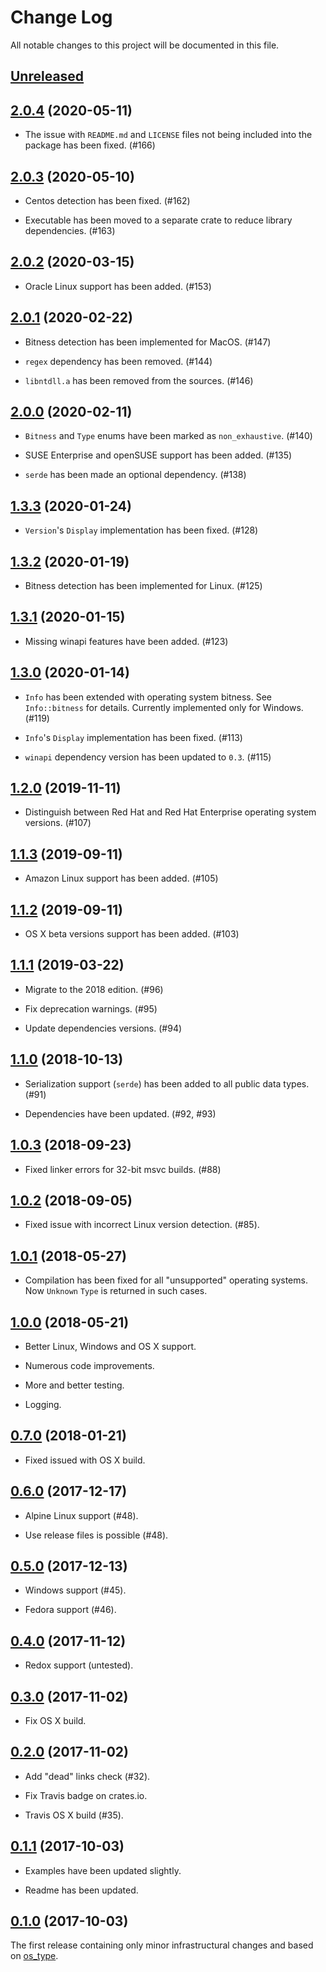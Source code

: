 # Change Log

All notable changes to this project will be documented in this file.

## [Unreleased]

## [2.0.4] (2020-05-11)

- The issue with `README.md` and `LICENSE` files not being included into the package
  has been fixed. (#166)

## [2.0.3] (2020-05-10)

- Centos detection has been fixed. (#162)

- Executable has been moved to a separate crate to reduce library dependencies. (#163)

## [2.0.2] (2020-03-15)

- Oracle Linux support has been added. (#153)

## [2.0.1] (2020-02-22)

- Bitness detection has been implemented for MacOS. (#147)

- `regex` dependency has been removed. (#144)

- `libntdll.a` has been removed from the sources. (#146)

## [2.0.0] (2020-02-11)

- `Bitness` and `Type` enums have been marked as `non_exhaustive`. (#140)

- SUSE Enterprise and openSUSE support has been added. (#135)

- `serde` has been made an optional dependency. (#138)

## [1.3.3] (2020-01-24)

- `Version`'s `Display` implementation has been fixed. (#128)

## [1.3.2] (2020-01-19)

- Bitness detection has been implemented for Linux. (#125)

## [1.3.1] (2020-01-15)

- Missing winapi features have been added. (#123)

## [1.3.0] (2020-01-14)

- `Info` has been extended with operating system bitness. See `Info::bitness`
  for details. Currently implemented only for Windows. (#119)

- `Info`'s `Display` implementation has been fixed. (#113)

- `winapi` dependency version has been updated to `0.3`. (#115)

## [1.2.0] (2019-11-11)

- Distinguish between Red Hat and Red Hat Enterprise operating system versions. (#107)

## [1.1.3] (2019-09-11)

- Amazon Linux support has been added. (#105)

## [1.1.2] (2019-09-11)

- OS X beta versions support has been added. (#103)

## [1.1.1] (2019-03-22)

- Migrate to the 2018 edition. (#96)

- Fix deprecation warnings. (#95)

- Update dependencies versions. (#94)

## [1.1.0] (2018-10-13)

- Serialization support (`serde`) has been added to all public data types. (#91)

- Dependencies have been updated. (#92, #93)

## [1.0.3] (2018-09-23)

- Fixed linker errors for 32-bit msvc builds. (#88)  

## [1.0.2] (2018-09-05)

- Fixed issue with incorrect Linux version detection. (#85).

## [1.0.1] (2018-05-27)

- Compilation has been fixed for all "unsupported" operating systems. Now
  `Unknown` `Type` is returned in such cases.

## [1.0.0] (2018-05-21)

- Better Linux, Windows and OS X support.

- Numerous code improvements.

- More and better testing.

- Logging.

## [0.7.0] (2018-01-21)

- Fixed issued with OS X build.

## [0.6.0] (2017-12-17)

- Alpine Linux support (#48).

- Use release files is possible (#48).

## [0.5.0] (2017-12-13)

- Windows support (#45).

- Fedora support (#46).

## [0.4.0] (2017-11-12)

- Redox support (untested).

## [0.3.0] (2017-11-02)

- Fix OS X build.

## [0.2.0] (2017-11-02)

- Add "dead" links check (#32).

- Fix Travis badge on crates.io.

- Travis OS X build (#35).

## [0.1.1] (2017-10-03)

- Examples have been updated slightly.

- Readme has been updated.

## [0.1.0] (2017-10-03)

The first release containing only minor infrastructural changes and based on [os_type](https://github.com/schultyy/os_type).

[Unreleased]: https://github.com/darkeld3r/os_info/compare/v2.0.4...HEAD
[2.0.4]: https://github.com/darkeld3r/os_info/compare/v2.0.4...v2.0.4
[2.0.3]: https://github.com/darkeld3r/os_info/compare/v2.0.2...v2.0.3
[2.0.2]: https://github.com/darkeld3r/os_info/compare/v2.0.1...v2.0.2
[2.0.1]: https://github.com/darkeld3r/os_info/compare/v2.0...v2.0.1
[2.0.0]: https://github.com/darkeld3r/os_info/compare/v1.3.3...v2.0
[1.3.3]: https://github.com/darkeld3r/os_info/compare/v1.3.2...v1.3.3
[1.3.2]: https://github.com/darkeld3r/os_info/compare/v1.3.1...v1.3.2
[1.3.1]: https://github.com/darkeld3r/os_info/compare/v1.3...v1.3.1
[1.3.0]: https://github.com/darkeld3r/os_info/compare/v1.2...v1.3
[1.2.0]: https://github.com/darkeld3r/os_info/compare/v1.1.3...v1.2
[1.1.3]: https://github.com/darkeld3r/os_info/compare/v1.1.2...v1.1.3
[1.1.2]: https://github.com/darkeld3r/os_info/compare/v1.1.1...v1.1.2
[1.1.1]: https://github.com/darkeld3r/os_info/compare/v1.1...v1.1.1
[1.1.0]: https://github.com/darkeld3r/os_info/compare/v1.0.3...v1.1
[1.0.3]: https://github.com/darkeld3r/os_info/compare/v1.0.2...v1.0.3
[1.0.2]: https://github.com/darkeld3r/os_info/compare/v1.0.1...v1.0.2
[1.0.1]: https://github.com/darkeld3r/os_info/compare/v1.0.1...v1.0.2
[1.0.0]: https://github.com/darkeld3r/os_info/compare/v0.7.0...v1.0
[0.7.0]: https://github.com/darkeld3r/os_info/compare/v0.6.0...v0.7.0
[0.6.0]: https://github.com/darkeld3r/os_info/compare/v0.5.0...v0.6.0
[0.5.0]: https://github.com/darkeld3r/os_info/compare/v0.4.0...v0.5.0
[0.4.0]: https://github.com/darkeld3r/os_info/compare/v0.3.0...v0.4.0
[0.3.0]: https://github.com/darkeld3r/os_info/compare/v0.2.0...v0.3.0
[0.2.0]: https://github.com/darkeld3r/os_info/compare/v.0.1.1...v0.2.0
[0.1.1]: https://github.com/darkeld3r/os_info/compare/v0.1.0...v.0.1.1
[0.1.0]: https://github.com/darkeld3r/os_info/tree/v0.1.0
